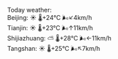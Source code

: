 Today weather:  
Beijing: ☀️ 🌡️+24°C 🌬️↙4km/h  
Tianjin: ☀️ 🌡️+23°C 🌬️↑11km/h  
Shijiazhuang: ⛅️  🌡️+28°C 🌬️←11km/h  
Tangshan: ☀️ 🌡️+25°C 🌬️↖7km/h  
